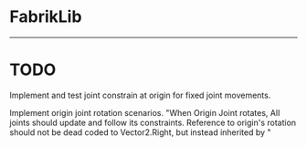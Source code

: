 # FabrikLib






---
# TODO

Implement and test joint constrain at origin for fixed joint movements. 

Implement origin joint rotation scenarios. 
"When Origin Joint rotates, All joints should update and follow its constraints. 
Reference to origin's rotation should not be dead coded to Vector2.Right, but instead inherited by "
